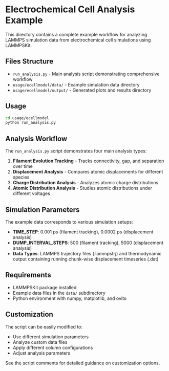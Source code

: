 # Electrochemical Cell Analysis Example

This directory contains a complete example workflow for analyzing LAMMPS simulation data from electrochemical cell simulations using LAMMPSKit.

## Files Structure

- `run_analysis.py` - Main analysis script demonstrating comprehensive workflow
- `usage/ecellmodel/data/` - Example simulation data directory
- `usage/ecellmodel/output/` - Generated plots and results directory

## Usage

```bash
cd usage/ecellmodel
python run_analysis.py
```

## Analysis Workflow

The `run_analysis.py` script demonstrates four main analysis types:

1. **Filament Evolution Tracking** - Tracks connectivity, gap, and separation over time
2. **Displacement Analysis** - Compares atomic displacements for different species
3. **Charge Distribution Analysis** - Analyzes atomic charge distributions
4. **Atomic Distribution Analysis** - Studies atomic distributions under different voltages

## Simulation Parameters

The example data corresponds to various simulation setups:

- **TIME_STEP**: 0.001 ps (filament tracking), 0.0002 ps (displacement analysis)
- **DUMP_INTERVAL_STEPS**: 500 (filament tracking), 5000 (displacement analysis)
- **Data Types**: LAMMPS trajectory files (.lammpstrj) and thermodynamic output containing running chunk-wise displacement timeseries (.dat)

## Requirements

- LAMMPSKit package installed
- Example data files in the `data/` subdirectory
- Python environment with numpy, matplotlib, and ovito

## Customization

The script can be easily modified to:
- Use different simulation parameters
- Analyze custom data files
- Apply different column configurations
- Adjust analysis parameters

See the script comments for detailed guidance on customization options.
